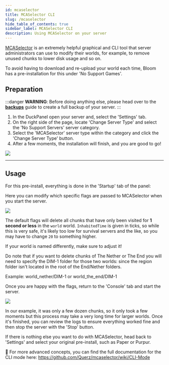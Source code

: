```yaml
---
id: mcaselector
title: MCASelector CLI
slug: /mcaselector
hide_table_of_contents: true
sidebar_label: MCASelector CLI
description: Using MCASelector on your server
---
```


[MCASelector](https://github.com/Querz/mcaselector) is an extremely helpful graphical and CLI tool that server administrators can use to modify their worlds, for example, to remove unused chunks to lower disk usage and so on.

To avoid having to download and re-upload your world each time, Bloom has a pre-installation for this under 'No Support Games'.

## Preparation

:::danger
**WARNING**: Before doing anything else, please head over to the **[backups](../using_the_panel/backups.md)** guide to create a full backup of your server.
:::

1. In the DuckPanel open your server and, select the 'Settings' tab.
2. On the right side of the page, locate 'Change Server Type' and select the 'No Support Servers' server category.
3. Select the 'MCASelector' server type within the category and click the 'Change Server Type' button.
4. After a few moments, the installation will finish, and you are good to go!

![](/running_a_server/mcaselector/1.png)

---

## Usage
For this pre-install, everything is done in the 'Startup' tab of the panel:

Here you can modify which specific flags are passed to MCASelector when you start the server.

![](/running_a_server/mcaselector/2.png)

The default flags will delete all chunks that have only been visited for **1 second or less** in the `world` world.
`InhabitedTime` is given in ticks, so while this is very safe, it's likely too low for survival servers and the like, so you may have to change `20` to something higher.

If your world is named differently, make sure to adjust it!

Do note that if you want to delete chunks of The Nether or The End you will need to specify the DIM-1 folder for those two worlds: since the region folder isn't located in the root of the End/Nether folders. 

Example: world_nether/DIM-1 or world_the_end/DIM-1

Once you are happy with the flags, return to the 'Console' tab and start the server.

![](/running_a_server/mcaselector/3.png)

In our example, it was only a few dozen chunks, so it only took a few moments but this process may take a very long time for larger worlds.
Once it's finished, you can review the logs to ensure everything worked fine and then stop the server with the 'Stop' button.

If there is nothing else you want to do with MCASelector, head back to 'Settings' and select your original pre-install, such as Paper or Purpur.

🔗 For more advanced concepts, you can find the full documentation for the CLI mode here: https://github.com/Querz/mcaselector/wiki/CLI-Mode
